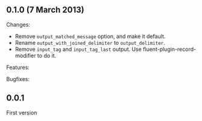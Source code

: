## 0.1.0 (7 March 2013)

Changes:

  - Remove `output_matched_message` option, and make it default. 
  - Rename `output_with_joined_delimiter` to `output_delimiter`. 
  - Remove `input_tag` and `input_tag_last` output. Use fluent-plugin-record-modifier to do it.

Features:

Bugfixes:

## 0.0.1

First version
